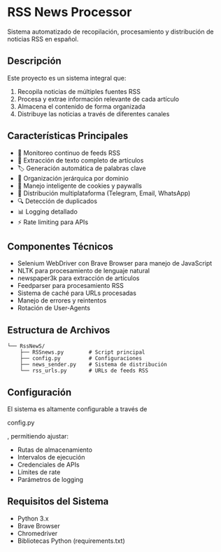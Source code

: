 # RSS News Processor

Sistema automatizado de recopilación, procesamiento y distribución de noticias RSS en español.

## Descripción

Este proyecto es un sistema integral que:

1. Recopila noticias de múltiples fuentes RSS
2. Procesa y extrae información relevante de cada artículo
3. Almacena el contenido de forma organizada
4. Distribuye las noticias a través de diferentes canales

## Características Principales

- 🔄 Monitoreo continuo de feeds RSS
- 📝 Extracción de texto completo de artículos
- 🏷️ Generación automática de palabras clave
- 📂 Organización jerárquica por dominio
- 🤖 Manejo inteligente de cookies y paywalls
- 📱 Distribución multiplataforma (Telegram, Email, WhatsApp)
- 🔍 Detección de duplicados
- 📊 Logging detallado
- ⚡ Rate limiting para APIs

## Componentes Técnicos

- Selenium WebDriver con Brave Browser para manejo de JavaScript
- NLTK para procesamiento de lenguaje natural
- newspaper3k para extracción de artículos
- Feedparser para procesamiento RSS
- Sistema de caché para URLs procesadas
- Manejo de errores y reintentos
- Rotación de User-Agents

## Estructura de Archivos

```
└── RssNewS/
    ├── RSSnews.py        # Script principal
    ├── config.py         # Configuraciones
    ├── news_sender.py    # Sistema de distribución
    └── rss_urls.py       # URLs de feeds RSS
```

## Configuración

El sistema es altamente configurable a través de 

config.py

, permitiendo ajustar:

- Rutas de almacenamiento
- Intervalos de ejecución
- Credenciales de APIs
- Límites de rate
- Parámetros de logging

## Requisitos del Sistema

- Python 3.x
- Brave Browser
- Chromedriver
- Bibliotecas Python (requirements.txt)
